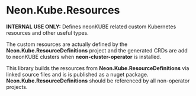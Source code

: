 ﻿Neon.Kube.Resources
===================

**INTERNAL USE ONLY:** Defines neonKUBE related custom Kubernetes resources and other useful types.

The custom resources are actually defined by the **Neon.Kube.ResourceDefinitions** project and
the generated CRDs are add to neonKUBE clusters when **neon-cluster-operator** is installed.

This library builds the resources from **Neon.Kube.ResourceDefinitions** via linked source files
and is is published as a nuget package.  **Neon.Kube.ResourceDefinitions** should be referenced
by all non-operator projects.
